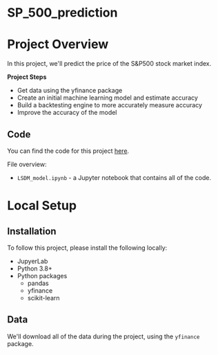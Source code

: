 # SP_500_prediction
# Project Overview

In this project, we'll predict the price of the S&P500 stock market index.

**Project Steps**

* Get data using the yfinance package
* Create an initial machine learning model and estimate accuracy
* Build a backtesting engine to more accurately measure accuracy
* Improve the accuracy of the model

## Code

You can find the code for this project [here](https://github.com/Gauraw007/SP_500_prediction/blob/main/LSDM_model.ipynb).

File overview:

* `LSDM_model.ipynb` - a Jupyter notebook that contains all of the code.

# Local Setup

## Installation

To follow this project, please install the following locally:

* JupyerLab
* Python 3.8+
* Python packages
    * pandas
    * yfinance
    * scikit-learn

## Data

We'll download all of the data during the project, using the `yfinance` package.
